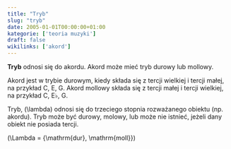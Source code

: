 ```yaml
---
title: "Tryb"
slug: "tryb"
date: 2005-01-01T00:00:00+01:00
kategorie: ['teoria muzyki']
draft: false
wikilinks: ['akord']
---
```

**Tryb** odnosi się do akordu<!-- link nie odnosił się do niczego -->. Akord może mieć tryb
durowy lub mollowy.

Akord jest w trybie durowym, kiedy składa się z tercji wielkiej i tercji
małej, na przykład C, E, G. Akord mollowy składa się z tercji małej i
tercji wielkiej, na przykład C, E♭, G.

Tryb, \(\lambda\) odnosi się do trzeciego stopnia rozważanego obiektu
(np. akordu). Tryb może być durowy, molowy, lub może nie istnieć, jeżeli
dany obiekt nie posiada tercji.

\(\Lambda = \{\mathrm{dur}, \mathrm{moll}\}\)

